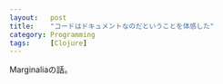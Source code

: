 ```yaml
---
layout:   post
title:    "コードはドキュメントなのだということを体感した"
category: Programming
tags:     [Clojure]
---
```


Marginaliaの話。
